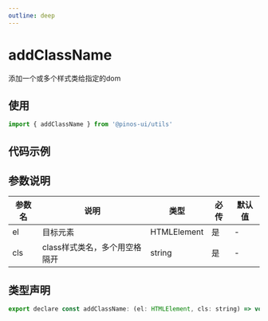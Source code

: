```yaml
---
outline: deep
---
```


# addClassName

添加一个或多个样式类给指定的dom

## 使用

```js
import { addClassName } from '@pinos-ui/utils'
```

## 代码示例

<demo src="./demos/add-class-name.vue"></demo>

## 参数说明

| 参数名    | 说明   | 类型   | 必传   | 默认值  |
| ---- | ---- | ------ |  ------- |  ------- |
| el | 目标元素 |  HTMLElement |  是 |  -  |
| cls | class样式类名，多个用空格隔开 | string |  是 |  - |

## 类型声明

```js
export declare const addClassName: (el: HTMLElement, cls: string) => void
```
